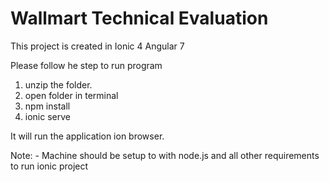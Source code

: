 # Wallmart Technical Evaluation



This project is created in Ionic 4 Angular 7


Please follow he step to run program
1) unzip the folder.
2) open folder in terminal
3) npm install
4) ionic serve

It will run the application ion browser. 


Note: - Machine should be setup to with node.js and all other requirements to run ionic project